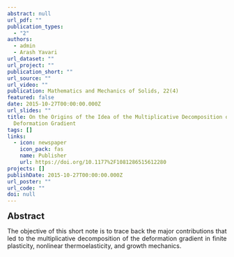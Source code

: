 ```yaml
---
abstract: null
url_pdf: ""
publication_types:
  - "2"
authors:
  - admin
  - Arash Yavari
url_dataset: ""
url_project: ""
publication_short: ""
url_source: ""
url_video: ""
publication: Mathematics and Mechanics of Solids, 22(4)
featured: false
date: 2015-10-27T00:00:00.000Z
url_slides: ""
title: On the Origins of the Idea of the Multiplicative Decomposition of the
  Deformation Gradient
tags: []
links:
  - icon: newspaper
    icon_pack: fas
    name: Publisher
    url: https://doi.org/10.1177%2F1081286515612280
projects: []
publishDate: 2015-10-27T00:00:00.000Z
url_poster: ""
url_code: ""
doi: null
---
```

<big><big><b>Abstract</b></big></big>
<div style="text-align: justify">The objective of this short note is
  to trace back the major contributions that led to the multiplicative
  decomposition of the deformation gradient in finite plasticity, nonlinear
  thermoelasticity, and growth mechanics.</div>